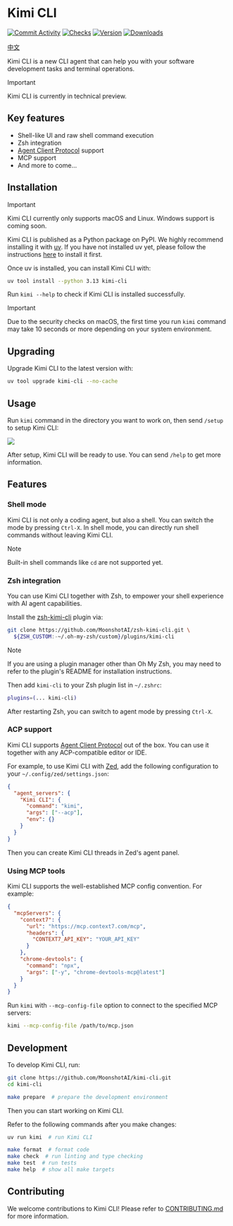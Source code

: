 # Kimi CLI

[![Commit Activity](https://img.shields.io/github/commit-activity/w/MoonshotAI/kimi-cli)](https://github.com/MoonshotAI/kimi-cli/graphs/commit-activity)
[![Checks](https://img.shields.io/github/check-runs/MoonshotAI/kimi-cli/main)](https://github.com/MoonshotAI/kimi-cli/actions)
[![Version](https://img.shields.io/pypi/v/kimi-cli)](https://pypi.org/project/kimi-cli/)
[![Downloads](https://img.shields.io/pypi/dw/kimi-cli)](https://pypistats.org/packages/kimi-cli)

[中文](https://www.kimi.com/coding/docs/kimi-cli.html)

Kimi CLI is a new CLI agent that can help you with your software development tasks and terminal operations.

> [!IMPORTANT]
> Kimi CLI is currently in technical preview.

## Key features

- Shell-like UI and raw shell command execution
- Zsh integration
- [Agent Client Protocol] support
- MCP support
- And more to come...

[Agent Client Protocol]: https://github.com/agentclientprotocol/agent-client-protocol

## Installation

> [!IMPORTANT]
> Kimi CLI currently only supports macOS and Linux. Windows support is coming soon.

Kimi CLI is published as a Python package on PyPI. We highly recommend installing it with [uv](https://docs.astral.sh/uv/). If you have not installed uv yet, please follow the instructions [here](https://docs.astral.sh/uv/getting-started/installation/) to install it first.

Once uv is installed, you can install Kimi CLI with:

```sh
uv tool install --python 3.13 kimi-cli
```

Run `kimi --help` to check if Kimi CLI is installed successfully.

> [!IMPORTANT]
> Due to the security checks on macOS, the first time you run `kimi` command may take 10 seconds or more depending on your system environment.

## Upgrading

Upgrade Kimi CLI to the latest version with:

```sh
uv tool upgrade kimi-cli --no-cache
```

## Usage

Run `kimi` command in the directory you want to work on, then send `/setup` to setup Kimi CLI:

![](./docs/images/setup.png)

After setup, Kimi CLI will be ready to use. You can send `/help` to get more information.

## Features

### Shell mode

Kimi CLI is not only a coding agent, but also a shell. You can switch the mode by pressing `Ctrl-X`. In shell mode, you can directly run shell commands without leaving Kimi CLI.

> [!NOTE]
> Built-in shell commands like `cd` are not supported yet.

### Zsh integration

You can use Kimi CLI together with Zsh, to empower your shell experience with AI agent capabilities.

Install the [zsh-kimi-cli](https://github.com/MoonshotAI/zsh-kimi-cli) plugin via:

```sh
git clone https://github.com/MoonshotAI/zsh-kimi-cli.git \
  ${ZSH_CUSTOM:-~/.oh-my-zsh/custom}/plugins/kimi-cli
```

> [!NOTE]
> If you are using a plugin manager other than Oh My Zsh, you may need to refer to the plugin's README for installation instructions.

Then add `kimi-cli` to your Zsh plugin list in `~/.zshrc`:

```sh
plugins=(... kimi-cli)
```

After restarting Zsh, you can switch to agent mode by pressing `Ctrl-X`.

### ACP support

Kimi CLI supports [Agent Client Protocol] out of the box. You can use it together with any ACP-compatible editor or IDE.

For example, to use Kimi CLI with [Zed](https://zed.dev/), add the following configuration to your `~/.config/zed/settings.json`:

```json
{
  "agent_servers": {
    "Kimi CLI": {
      "command": "kimi",
      "args": ["--acp"],
      "env": {}
    }
  }
}
```

Then you can create Kimi CLI threads in Zed's agent panel.

### Using MCP tools

Kimi CLI supports the well-established MCP config convention. For example:

```json
{
  "mcpServers": {
    "context7": {
      "url": "https://mcp.context7.com/mcp",
      "headers": {
        "CONTEXT7_API_KEY": "YOUR_API_KEY"
      }
    },
    "chrome-devtools": {
      "command": "npx",
      "args": ["-y", "chrome-devtools-mcp@latest"]
    }
  }
}
```

Run `kimi` with `--mcp-config-file` option to connect to the specified MCP servers:

```sh
kimi --mcp-config-file /path/to/mcp.json
```

## Development

To develop Kimi CLI, run:

```sh
git clone https://github.com/MoonshotAI/kimi-cli.git
cd kimi-cli

make prepare  # prepare the development environment
```

Then you can start working on Kimi CLI.

Refer to the following commands after you make changes:

```sh
uv run kimi  # run Kimi CLI

make format  # format code
make check  # run linting and type checking
make test  # run tests
make help  # show all make targets
```

## Contributing

We welcome contributions to Kimi CLI! Please refer to [CONTRIBUTING.md](./CONTRIBUTING.md) for more information.
